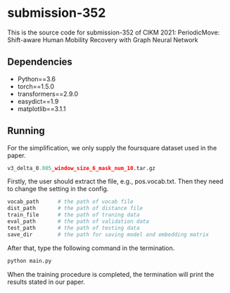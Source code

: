 # submission-352
This is the source code for submission-352 of CIKM 2021: PeriodicMove: Shift-aware Human Mobility Recovery with Graph Neural Network

## Dependencies

- Python==3.6
- torch==1.5.0
- transformers==2.9.0
- easydict==1.9
- matplotlib==3.1.1



## Running

For the simplification, we only supply the foursquare dataset used in the paper. 

```python
v3_delta_0.005_window_size_6_mask_num_10.tar.gz
```

Firstly, the user should extract the file, e.g., pos.vocab.txt. Then they need to change the setting in the config.

```python
vocab_path      # the path of vocab file
dist_path       # the path of distance file
train_file      # the path of traning data
eval_path       # the path of validation data
test_path       # the path of testing data
save_dir        # the path for saving model and embedding matrix
```

After that, type the following command in the termination.

```bash
python main.py
```

When the training procedure is completed, the termination will print the results stated in our paper.

